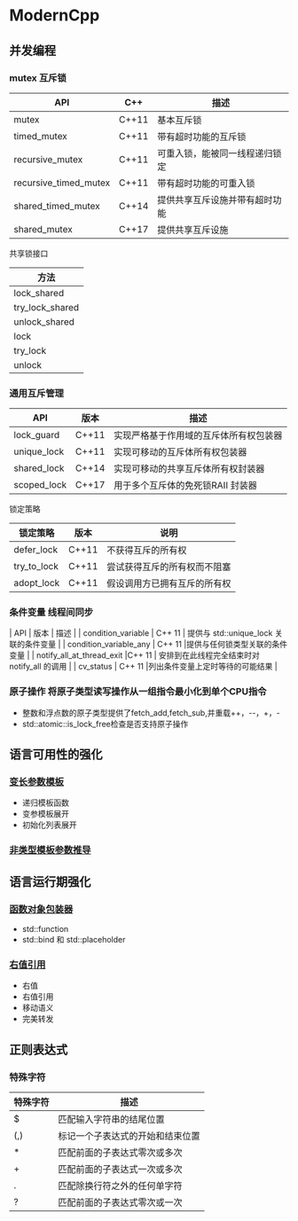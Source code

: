# ModernCpp

## 并发编程
### mutex 互斥锁

| API | C++ | 描述 |
| -- | -- | -- |
| mutex | C++11 | 基本互斥锁 |
| timed_mutex | C++11 | 带有超时功能的互斥锁 |
| recursive_mutex | C++11 | 可重入锁，能被同一线程递归锁定 |
| recursive_timed_mutex | C++11 | 带有超时功能的可重入锁 |
| shared_timed_mutex | C++14 | 提供共享互斥设施并带有超时功能 |
| shared_mutex | C++17 | 提供共享互斥设施 |


共享锁接口

| 方法 |
|--|
|lock_shared|
|try_lock_shared|
|unlock_shared|
|lock|
|try_lock|
|unlock|

### 通用互斥管理

| API | 版本 | 描述 |
|--|--|--|
| lock_guard | C++11 | 实现严格基于作用域的互斥体所有权包装器 |
| unique_lock | C++11 | 实现可移动的互斥体所有权包装器 |
| shared_lock | C++14 | 实现可移动的共享互斥体所有权封装器 |
| scoped_lock | C++17 | 用于多个互斥体的免死锁RAII 封装器 |

锁定策略

| 锁定策略 | 版本 | 说明 |
|--|--|--|
| defer_lock | C++11 | 不获得互斥的所有权 |
| try_to_lock | C++11 | 尝试获得互斥的所有权而不阻塞 |
| adopt_lock | C++11 | 假设调用方已拥有互斥的所有权 |

### 条件变量 线程间同步

| API | 版本 | 描述 |
| condition_variable | C++ 11 | 提供与 std::unique_lock 关联的条件变量 |
| condition_variable_any | C++ 11 |提供与任何锁类型关联的条件变量 |
| notify_all_at_thread_exit |C++ 11 | 安排到在此线程完全结束时对 notify_all 的调用 |
| cv_status | C++ 11 |列出条件变量上定时等待的可能结果 |

### 原子操作 将原子类型读写操作从一组指令最小化到单个CPU指令
- 整数和浮点数的原子类型提供了fetch_add,fetch_sub,并重载++，--，+，-
- std::atomic<T>::is_lock_free检查是否支持原子操作



## 语言可用性的强化
### [变长参数模板](./Variable_length_parameter_template.cpp)

- 递归模板函数
- 变参模板展开
- 初始化列表展开

### [非类型模板参数推导](./Non_type_parameter_template_derivation.cpp)


## 语言运行期强化
### [函数对象包装器](./function_demo.cpp)
- std::function
- std::bind 和 std::placeholder

### [右值引用](./forward_demo.cpp)
- 右值
- 右值引用
- 移动语义
- 完美转发

## 正则表达式
### 特殊字符

| 特殊字符 | 描述 |
|--|--|
| $ | 匹配输入字符串的结尾位置 |
| (,) | 标记一个子表达式的开始和结束位置 |
| * | 匹配前面的子表达式零次或多次 |
| + | 匹配前面的子表达式一次或多次 |
| . | 匹配除换行符之外的任何单字符 |
| ? | 匹配前面的子表达式零次或一次 |



